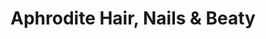 ---
title: "Aphrodite Hair, Nails & Beaty"
url: /kings-lynn/aphrodite-hair-nails-und-beaty/
shop: Friseur
---